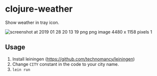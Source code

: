 # clojure-weather

Show weather in tray icon.

![screenshot at 2019 01 28 20 13 19 png png image 4480 x 1158 pixels 1](https://user-images.githubusercontent.com/1594701/51853505-8308a280-2339-11e9-8877-0dad7cca7bfd.png)

## Usage
1) Install leiningen (https://github.com/technomancy/leiningen)
2) Change `CITY` constant in the code to your city name.
3) `lein run`
